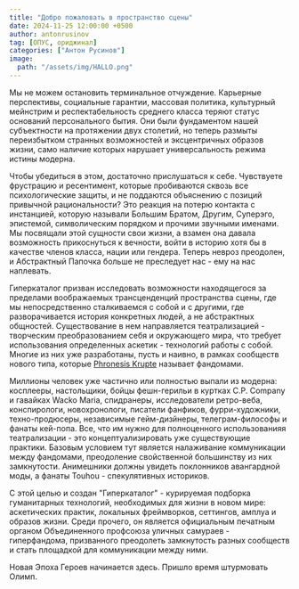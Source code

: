```yaml
---
title: "Добро пожаловать в пространство сцены"
date: 2024-11-25 12:00:00 +0500
author: antonrusinov
tag: [ОПУС, ориджинал]
categories: ["Антон Русинов"]
image:
  path: "/assets/img/HALLO.png"
---
```


Мы не можем остановить терминальное отчуждение. Карьерные перспективы, социальные гарантии, массовая политика, культурный мейнстрим и респектабельность среднего класса теряют статус оснований персонального бытия. Они были фундаментом нашей субъектности на протяжении двух столетий, но теперь размыты переизбытком странных возможностей и эксцентричных образов жизни, само наличие которых нарушает универсальность режима истины модерна.

Чтобы убедиться в этом, достаточно прислушаться к себе. Чувствуете фрустрацию и ресентимент, которые пробиваются сквозь все психологические защиты, и не поддаются объяснению с позиций привычной рациональности? Это реакция на потерю контакта с инстанцией, которую называли Большим Братом, Другим, Суперэго, эпистемой, символическим порядком и прочими звучными именами. Мы посвящали этой сущности свои жизни, а взамен она давала возможность прикоснуться к вечности, войти в историю хотя бы в качестве членов класса, нации или гендера. Теперь невроз преодолен, и Абстрактный Папочка больше не преследует нас - ему на нас наплевать.

Гиперкаталог призван исследовать возможности находящегося за пределами воображаемых трансценденций пространства сцены, где мы непосредственно сталкиваемся с собой и с другими, где разворачивается история конкретных людей, а не абстрактных общностей. Существование в нем направляется театрализацией - творческим преобразованием себя и окружающего мира, что требует использования определенных аскетик - технологий работы с собой. Многие из них уже разработаны, пусть и наивно, в рамках сообществ нового типа, которые [Phronesis Krupte](https://boosty.to/rusinov/posts/e4f40d73-462d-446a-add6-7a5cc16d5ddd) называет фандомами.

Миллионы человек уже частично или полностью выпали из модерна: косплееры, настольщики, бойцы фешн-герильи в куртках C.P. Company и гавайках Wacko Maria, спидранеры, исследователи ретро-веба, конспирологи, новохронологи, писатели фанфиков, фурри-художники, техно-продюсеры, независимые гейм-дизйнеры, телеграм-философы и фанаты кей-попа. Все, что им нужно для полноценного использованияя театрализации - это концептуализировать уже существующие практики. Базовым условием тут является налаживание коммуникации между фандомами, преодоление свойственной большинству из них замкнутости. Анимешники должны увидеть поклонников авангардной моды, а фанаты Touhou - спекулятивных историков.

С этой целью и создан "Гиперкаталог" - курируемая подборка гуманитарных технологий, необходимых для жизни в новом мире: аскетических практик, локальных фреймворков, сеттингов, амплуа и образов жизни. Среди прочего, он является официальным печатным органом Объединенного профсоюза уличных самураев - гиперфандома, призванного преодолеть замкнутость разных сообществ и стать площадкой для коммуникации между ними.

Новая Эпоха Героев начинается здесь. Пришло время штурмовать Олимп.
